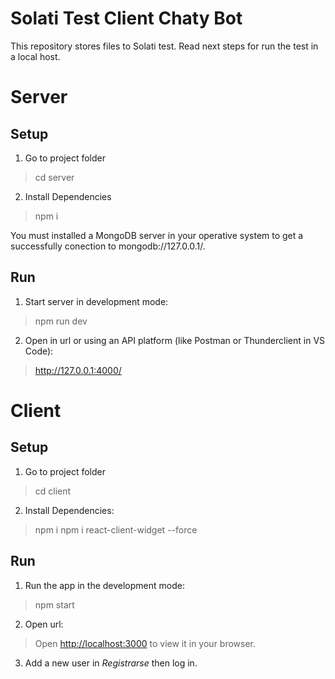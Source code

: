 # Solati Test Client Chaty Bot

This repository stores files to Solati test. Read next steps for run the test in a local host.

# Server

## Setup

1. Go to project folder

> cd server

2. Install Dependencies

> npm i

You must installed a MongoDB server in your operative system to get a successfully conection to mongodb://127.0.0.1/.

## Run

1. Start server in development mode:

> npm run dev

2. Open in url or using an API platform (like Postman or Thunderclient in VS Code):

> http://127.0.0.1:4000/

# Client

## Setup

1. Go to project folder

> cd client

2. Install Dependencies:

> npm i
> npm i react-client-widget --force

## Run

1. Run the app in the development mode:

> npm start

2. Open url:

> Open [http://localhost:3000](http://localhost:3000) to view it in your browser.

3. Add a new user in *Registrarse* then log in.